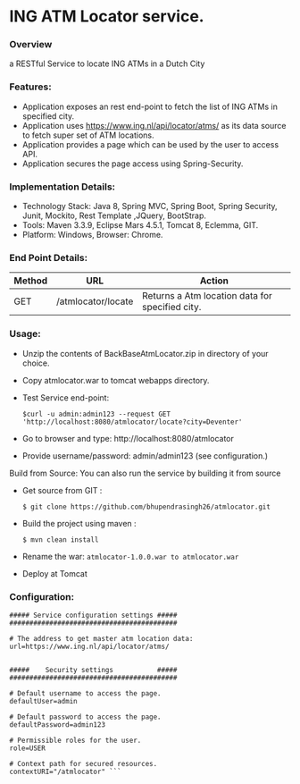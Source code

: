 # ING ATM Locator service.

### Overview
a RESTful Service to locate ING ATMs in a Dutch City  

### Features:
* Application exposes an rest end-point to fetch the list of ING ATMs in specified city.
* Application uses  https://www.ing.nl/api/locator/atms/ as its data source to fetch super set of ATM locations.
* Application provides a page which can be used by the user to access API.
* Application secures the page access using Spring-Security.

### Implementation Details: 
                   
*	Technology Stack:  Java 8, Spring MVC, Spring Boot, Spring Security, Junit, Mockito, Rest Template ,JQuery,  BootStrap.
*	Tools: Maven 3.3.9, Eclipse Mars 4.5.1, Tomcat 8, Eclemma, GIT.
*	Platform: Windows, Browser: Chrome.

### End Point Details:
 Method  |  URL | Action 	
 --- | --- | ---  
   GET |	/atmlocator/locate |	Returns a Atm location data for specified city.	

 

### Usage:
*	Unzip the contents of BackBaseAtmLocator.zip in directory of your choice. 
*	Copy atmlocator.war to tomcat webapps directory.
*	Test Service end-point: 

     ```$curl -u admin:admin123 --request GET 'http://localhost:8080/atmlocator/locate?city=Deventer'```


* Go to browser and type:  http://localhost:8080/atmlocator


* 	Provide username/password: admin/admin123  (see configuration.)


Build from Source:  You can also run the service by building it from source  
*	Get source from GIT : 

    ```$ git clone https://github.com/bhupendrasingh26/atmlocator.git```

*	Build the project using maven :

    ```$ mvn clean install``` 

*	Rename the war: ```atmlocator-1.0.0.war to atmlocator.war ```

*	Deploy at Tomcat


 ### Configuration:
``` Application has following configuration options at application.properties(src/main/resources)
##### Service configuration settings #####
##########################################

# The address to get master atm location data:
url=https://www.ing.nl/api/locator/atms/


#####    Security settings           #####
##########################################

# Default username to access the page.
defaultUser=admin

# Default password to access the page.
defaultPassword=admin123

# Permissible roles for the user.
role=USER

# Context path for secured resources.
contextURI="/atmlocator" ```
   

 


 

